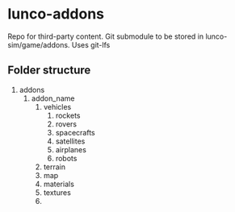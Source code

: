# lunco-addons
Repo for third-party content. Git submodule to be stored in lunco-sim/game/addons. Uses git-lfs


## Folder structure

1. addons
   1. addon_name
      1. vehicles
         1. rockets
         2. rovers
         3. spacecrafts
         4. satellites
         5. airplanes
         6. robots
      2. terrain
      3. map
      4. materials
      5. textures
      6. 